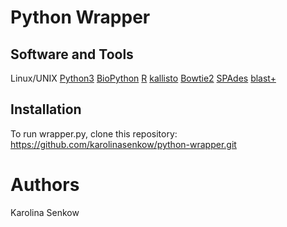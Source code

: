 # Python Wrapper

## Software and Tools
Linux/UNIX
[Python3](https://www.python.org/downloads/)
[BioPython](https://biopython.org/)
[R](https://www.r-project.org/)
[kallisto](https://pachterlab.github.io/kallisto/)
[Bowtie2](http://bowtie-bio.sourceforge.net/bowtie2/index.shtml)
[SPAdes](https://cab.spbu.ru/software/spades/)
[blast+](https://www.ncbi.nlm.nih.gov/books/NBK279690/)

## Installation
To run wrapper.py, clone this repository:
	https://github.com/karolinasenkow/python-wrapper.git

# Authors
Karolina Senkow 
